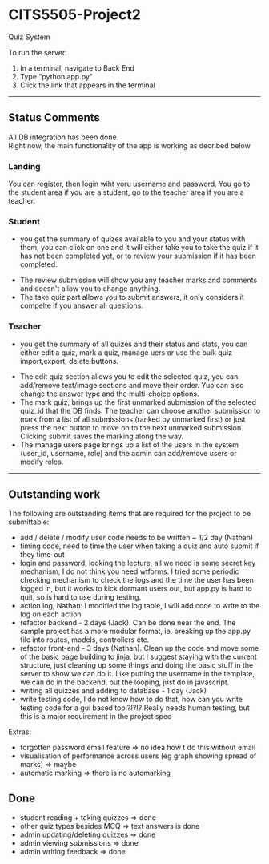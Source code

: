 # CITS5505-Project2
 Quiz System


To run the server: 
1. In a terminal, navigate to Back End
2. Type "python app.py"
3. Click the link that appears in the terminal

---
## Status Comments  
All DB integration has been done.   
Right now, the main functionality of the app is working as decribed below

### Landing  
You can register, then login wiht yoru username and password.  You go to the student area if you are a student, go to the teacher area if you are a teacher.

### Student  

* you get the summary of quizes available to you and your status with them, you can click on one and it will either take you to take the quiz if it has not been completed yet, or to review your submission if it has been completed.
 + The review submission will show you any teacher marks and comments and doesn't allow you to change anything.
 + The take quiz part allows you to submit answers, it only considers it compelte if you answer all questions.

### Teacher  

* you get the summary of all quizes and their status and stats, you can either edit a quiz, mark a quiz, manage uers or use the bulk quiz import,export, delete buttons.
 + The edit quiz section allows you to edit the selected quiz, you can add/remove text/image sections and move their order.  Yuo can also change the answer type and the multi-choice options.
 + The mark quiz, brings up the first unmarked submission of the selected quiz_id that the DB finds.  The teacher can choose another submission to mark from a list of all submissions (ranked by unmarked first) or just press the next button to move on to the next unmarked submission.  Clicking submit saves the marking along the way.
 + The manage users page brings up a list of the users in the system (user_id, username, role) and the admin can add/remove users or modify roles.
 
 ---
 
 ## Outstanding work  
 The following are outstanding items that are required for the project to be submittable:  
 
 * add / delete / modify user code needs to be written ~ 1/2 day (Nathan)
 * timing code, need to time the user when taking a quiz and auto submit if they time-out
 * login and password, looking the lecture, all we need is some secret key mechanism, I do not think you need wtforms.  I tried some periodic checking mechanism to check the logs and the time the user has been logged in, but it works to kick dormant users out, but app.py is hard to quit, so is hard to use during testing.
* action log, Nathan: I modified the log table, I will add code to write to the log on each action
 * refactor backend - 2 days  (Jack).  Can be done near the end.  The sample project has a more modular format, ie. breaking up the app.py file into routes, models, controllers etc.
 * refactor front-end - 3 days  (Nathan).  Clean up the code and move some of the basic page building to jinja, but I suggest staying with the current structure, just cleaning up some things and doing the basic stuff in the server to show we can do it.  Like putting the username in the template, we can do in the backend, but the looping, just do in javascript.
 * writing all quizzes and adding to database - 1 day (Jack)
 * write testing code, I do not know how to do that, how can you write testing code for a gui based tool?!?!?  Really needs human testing, but this is a major requirement in the project spec
 

Extras:
* forgotten password email feature => no idea how t do this without email
* visualisation of performance across users (eg graph showing spread of marks) => maybe
* automatic marking => there is no automarking

Done
-------------
* student reading + taking quizzes => done
* other quiz types besides MCQ => text answers is done
* admin updating/deleting quizzes => done
* admin viewing submissions => done
* admin writing feedback => done

